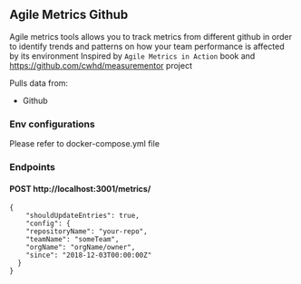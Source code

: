 ## Agile Metrics Github

Agile metrics tools allows you to track metrics from different github in order to identify trends and patterns on how
your team performance is affected by its environment Inspired by `Agile Metrics in Action` book
and https://github.com/cwhd/measurementor project

Pulls data from:

- Github

### Env configurations

Please refer to docker-compose.yml file

### Endpoints

#### POST http://localhost:3001/metrics/

````
{
	"shouldUpdateEntries": true,
	"config": {
    "repositoryName": "your-repo",
    "teamName": "someTeam",
    "orgName": "orgName/owner",
    "since": "2018-12-03T00:00:00Z"
  }
}
````